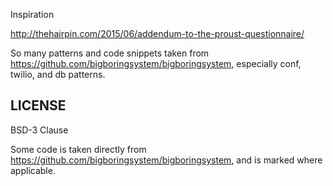 

Inspiration

http://thehairpin.com/2015/06/addendum-to-the-proust-questionnaire/


So many patterns and code snippets taken from https://github.com/bigboringsystem/bigboringsystem, especially conf, twilio, and db patterns.

LICENSE
-------

BSD-3 Clause

Some code is taken directly from https://github.com/bigboringsystem/bigboringsystem, and is marked where applicable.

